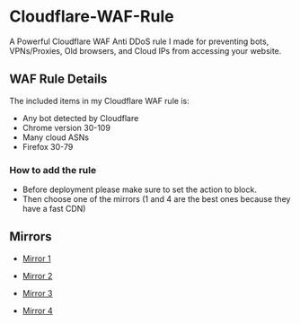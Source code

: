 # Cloudflare-WAF-Rule
A Powerful Cloudflare WAF Anti DDoS rule I made for preventing bots, VPNs/Proxies, Old browsers, and Cloud IPs from accessing your website.

## WAF Rule Details

The included items in my Cloudflare WAF rule is:

- Any bot detected by Cloudflare
- Chrome version 30-109
- Many cloud ASNs
- Firefox 30-79

### How to add the rule
- Before deployment please make sure to set the action to block.
- Then choose one of the mirrors (1 and 4 are the best ones because they have a fast CDN)

## Mirrors
- [Mirror 1](https://cdn.jsdelivr.net/gh/SomeTechyGuy/Cloudflare-WAF-Rule@main/AntiDDos.txt)

- [Mirror 2](https://raw.githubusercontent.com/SomeTechyGuy/Cloudflare-WAF-Rule/main/AntiDDos.txt)

- [Mirror 3](https://gitlab.com/cjhar1224/My-website/-/raw/main/public/Cloudflare-WAF-rule.txt)

- [Mirror 4](https://cstuff.cz/Cloudflare-WAF-rule.txt)

